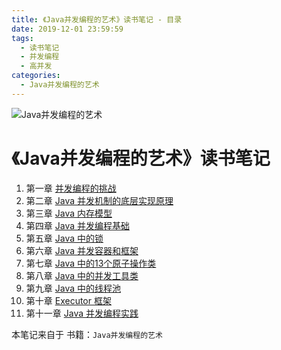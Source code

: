 ```yaml
---
title: 《Java并发编程的艺术》读书笔记 - 目录
date: 2019-12-01 23:59:59
tags: 
  - 读书笔记
  - 并发编程
  - 高并发
categories:
  - Java并发编程的艺术
---
```


![Java并发编程的艺术](https://images.gitbook.cn/FqT6_h3A4raxz0Sw6-cR9o8TdQIo?imageView2/2/h/500)

<!-- more -->

# 《Java并发编程的艺术》读书笔记

1. 第一章 [并发编程的挑战](../../../../../06/03/读书笔记/《Java并发编程的艺术》/1.并发编程的挑战/)
2. 第二章 [Java 并发机制的底层实现原理](../../../../../06/04/读书笔记/《Java并发编程的艺术》/2.Java并发机制的底层实现原理/)
3. 第三章 [Java 内存模型](../../../../../06/05/读书笔记/《Java并发编程的艺术》/3.Java内存模型/)
4. 第四章 [Java 并发编程基础](../../../../../06/07/读书笔记/《Java并发编程的艺术》/4.Java并发编程基础/)
5. 第五章 [Java 中的锁](../../../../../06/08/读书笔记/《Java并发编程的艺术》/5.Java中的锁/)
6. 第六章 [Java 并发容器和框架](../../../../../06/09/读书笔记/《Java并发编程的艺术》/6.Java并发容器和框架/)
7. 第七章 [Java 中的13个原子操作类](../../../../../06/10/读书笔记/《Java并发编程的艺术》/7.Java中的13个原子操作类/)
8. 第八章 [Java 中的并发工具类](../../../../../06/11/读书笔记/《Java并发编程的艺术》/8.Java中的并发工具类/)
9. 第九章 [Java 中的线程池](../../../../../06/12/读书笔记/《Java并发编程的艺术》/9.Java中的线程池/)
10. 第十章 [Executor 框架](../../../../../06/13/读书笔记/《Java并发编程的艺术》/10.Executor框架/)
11. 第十一章 [Java 并发编程实践](../../../../../06/14/读书笔记/《Java并发编程的艺术》/11.Java并发编程实践/)

本笔记来自于 书籍：`Java并发编程的艺术`
